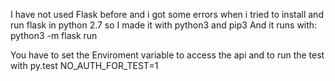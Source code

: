 I have not used Flask before and i got some errors when i tried to install and run flask in python 2.7
so I made it with python3 and pip3
And it runs with:
python3 -m flask run

You have to set the Enviroment variable to access the api and to run the test with py.test NO_AUTH_FOR_TEST=1
